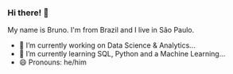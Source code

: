 ### Hi there! 👋

My name is Bruno. I'm from Brazil and I live in São Paulo.

- 🔭 I’m currently working on Data Science & Analytics...
- 🌱 I’m currently learning SQL, Python and a Machine Learning...
- 😄 Pronouns: he/him
